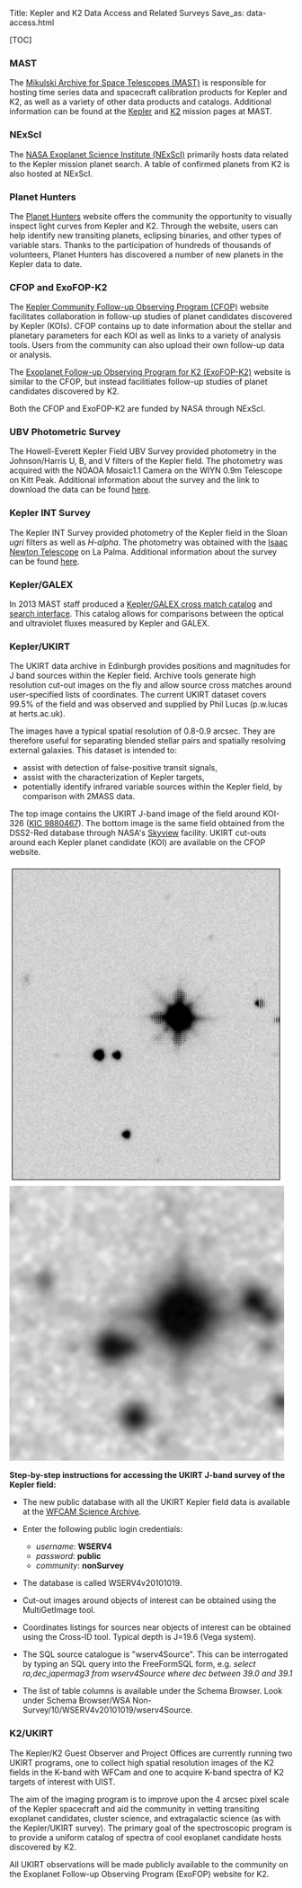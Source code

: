 Title: Kepler and K2 Data Access and Related Surveys
Save_as: data-access.html

[TOC]

### MAST

The
[Mikulski Archive for Space Telescopes (MAST)](https://archive.stsci.edu/)
is responsible for hosting time series data and spacecraft calibration
products for Kepler and K2, as well as a variety of other data
products and catalogs.  Additional information can be found at the
[Kepler](https://archive.stsci.edu/kepler/) and [K2](https://archive.stsci.edu/k2/) mission pages at MAST.

### NExScI

The
[NASA Exoplanet Science Institute (NExScI)](http://nexsci.caltech.edu/)
primarily hosts data related to the Kepler mission planet search.
A table of confirmed planets from K2 is also hosted at NExScI.

### Planet Hunters

The [Planet Hunters](http://www.planethunters.org/) website offers the community the opportunity to
visually inspect light curves from Kepler and K2.  Through the
website, users can help identify
new transiting planets, eclipsing binaries, and other types of
variable stars. Thanks to the participation of hundreds of thousands
of volunteers, Planet Hunters has discovered a number of new planets
in the Kepler data to date.

### CFOP and ExoFOP-K2

The [Kepler Community Follow-up Observing Program (CFOP)](https://cfop.ipac.caltech.edu/home/) website
facilitates collaboration in follow-up studies of planet
candidates discovered by Kepler (KOIs).  CFOP contains up to date information
about the stellar and planetary parameters for each KOI as well as
links to a variety of analysis tools.  Users from the community can
also upload their own follow-up data or analysis.

The
[Exoplanet Follow-up Observing Program for K2 (ExoFOP-K2)](https://cfop.ipac.caltech.edu/k2/)
website is similar to the CFOP, but instead facilitiates follow-up
studies of planet candidates discovered by K2.

Both the CFOP and ExoFOP-K2 are funded by NASA through NExScI.

### UBV Photometric Survey

The Howell-Everett Kepler Field UBV Survey provided photometry in the
Johnson/Harris U, B, and V filters of the Kepler field.  The
photometry was acquired with the NOAOA Mosaic1.1 Camera on the
WIYN 0.9m Telescope on Kitt Peak.  Additional information about the
survey and the link to download the data can be found [here](https://archive.stsci.edu/prepds/kplrubv/).

### Kepler INT Survey

The Kepler INT Survey provided photometry of the Kepler field in the Sloan *ugri* filters as
well as *H-alpha*.  The photometry was obtained with the [Isaac Newton
Telescope](http://www.ing.iac.es/astronomy/telescopes/int/) on La Palma.  Additional information about the survey can be found [here](http://www2.warwick.ac.uk/fac/sci/physics/research/astro/research/kis/).

### Kepler/GALEX

In 2013 MAST staff produced a [Kepler/GALEX cross match catalog](https://archive.stsci.edu/kepler/catalogs.html) and
[search interface](http://archive.stsci.edu/kepler/kgmatch/search.php).
This catalog allows for comparisons between the optical and
ultraviolet fluxes measured by Kepler and GALEX.

### Kepler/UKIRT

The UKIRT data archive in Edinburgh provides positions and magnitudes for J band sources within the Kepler field. Archive tools generate high resolution cut-out images on the fly and allow source cross matches around user-specified lists of coordinates. The current UKIRT dataset covers 99.5% of the field and was observed and supplied by Phil Lucas (p.w.lucas at herts.ac.uk).

The images have a typical spatial resolution of 0.8-0.9 arcsec. They are therefore useful for separating blended stellar pairs and spatially resolving external galaxies. This dataset is intended to:

* assist with detection of false-positive transit signals,
* assist with the characterization of Kepler targets,
* potentially identify infrared variable sources within the Kepler
field, by comparison with 2MASS data.

The top image contains the UKIRT J-band image of the field around
KOI-326
([KIC 9880467](http://archive.stsci.edu//kepler/data_search/search.php?action=Search&ktc_kepler_id=9880467)). The
bottom image is the same field obtained from the DSS2-Red database
through NASA's
[Skyview](http://skyview.gsfc.nasa.gov/current/cgi/titlepage.pl)
facility.  UKIRT cut-outs around each Kepler planet candidate (KOI) are available
on the CFOP website.

<img class="img-responsive" style="min-width:97%;" src="images/KOI326_UKIRT_J_correct.png">
<img class="img-responsive" style="min-width:97%;" src="images/koi326_DSS2red_1amin.png">

**Step-by-step instructions for accessing the UKIRT J-band survey of the
Kepler field:**

* The new public database with all the UKIRT Kepler field data is available at the [WFCAM Science Archive](http://wsa.roe.ac.uk//login.html).
* Enter the following public login credentials:


	* *username*: **WSERV4**
   	* *password*: **public**
	* *community*: **nonSurvey**


* The database is called WSERV4v20101019.
* Cut-out images around objects of interest can be obtained using the MultiGetImage tool.
* Coordinates listings for sources near objects of interest can be obtained using the Cross-ID tool. Typical depth is J=19.6 (Vega system).
* The SQL source catalogue is "wserv4Source". This can be interrogated by typing an SQL query into the FreeFormSQL form, e.g. *select ra,dec,japermag3 from wserv4Source where dec between 39.0 and 39.1*
* The list of table columns is available under the Schema Browser. Look under Schema Browser/WSA Non-Survey/10/WSERV4v20101019/wserv4Source.

### K2/UKIRT

The Kepler/K2 Guest Observer and Project Offices are currently running
two UKIRT programs, one to collect high spatial resolution images of
the K2 fields in the K-band with WFCam and one to acquire K-band
spectra of K2 targets of interest with UIST.

The aim of the imaging
program is to improve upon the 4 arcsec pixel scale of the Kepler
spacecraft and aid the community in vetting transiting exoplanet
candidates, cluster science, and extragalactic science (as with the
Kepler/UKIRT survey).  The primary goal of the spectroscopic program
is to provide a uniform catalog of spectra of cool exoplanet candidate
hosts discovered by K2.

All UKIRT observations will be made publicly available to the community on the Exoplanet Follow-up Observing Program (ExoFOP) website for K2.
